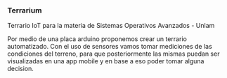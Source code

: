 ### Terrarium
Terrario IoT para la materia de Sistemas Operativos Avanzados - Unlam

Por medio de una placa arduino proponemos crear un terrario automatizado. Con el uso de sensores vamos tomar mediciones de las condiciones del terreno, para que posteriormente las mismas puedan ser visualizadas en una app mobile y en base a eso poder tomar alguna decision.
